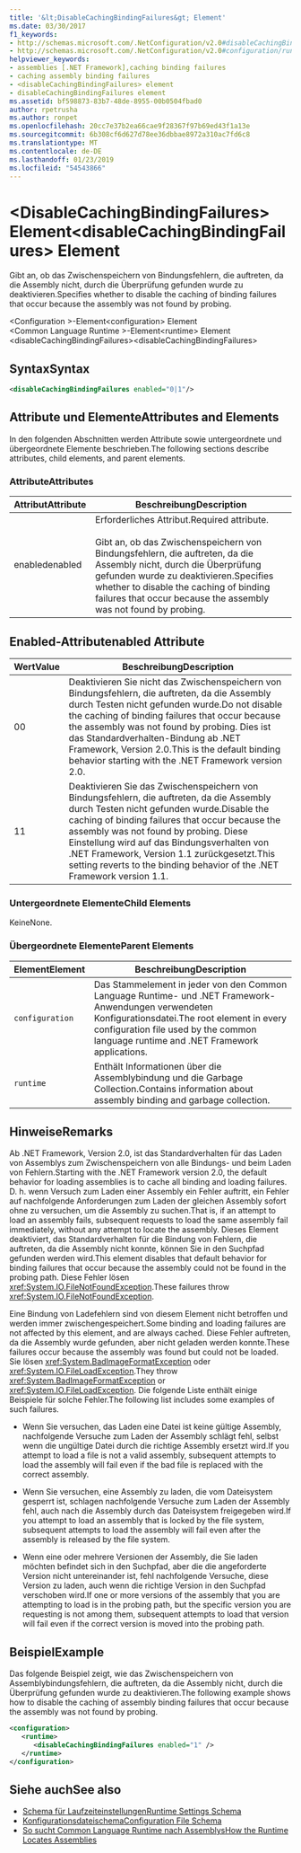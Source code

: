 ```yaml
---
title: '&lt;DisableCachingBindingFailures&gt; Element'
ms.date: 03/30/2017
f1_keywords:
- http://schemas.microsoft.com/.NetConfiguration/v2.0#disableCachingBindingFailures
- http://schemas.microsoft.com/.NetConfiguration/v2.0#configuration/runtime/disableCachingBindingFailures
helpviewer_keywords:
- assemblies [.NET Framework],caching binding failures
- caching assembly binding failures
- <disableCachingBindingFailures> element
- disableCachingBindingFailures element
ms.assetid: bf598873-83b7-48de-8955-00b0504fbad0
author: rpetrusha
ms.author: ronpet
ms.openlocfilehash: 20cc7e37b2ea66cae9f28367f97b69ed43f1a13e
ms.sourcegitcommit: 6b308cf6d627d78ee36dbbae8972a310ac7fd6c8
ms.translationtype: MT
ms.contentlocale: de-DE
ms.lasthandoff: 01/23/2019
ms.locfileid: "54543866"
---
```

# <a name="ltdisablecachingbindingfailuresgt-element"></a><span data-ttu-id="0f696-102">&lt;DisableCachingBindingFailures&gt; Element</span><span class="sxs-lookup"><span data-stu-id="0f696-102">&lt;disableCachingBindingFailures&gt; Element</span></span>
<span data-ttu-id="0f696-103">Gibt an, ob das Zwischenspeichern von Bindungsfehlern, die auftreten, da die Assembly nicht, durch die Überprüfung gefunden wurde zu deaktivieren.</span><span class="sxs-lookup"><span data-stu-id="0f696-103">Specifies whether to disable the caching of binding failures that occur because the assembly was not found by probing.</span></span>  
  
 <span data-ttu-id="0f696-104">\<Configuration >-Element</span><span class="sxs-lookup"><span data-stu-id="0f696-104">\<configuration> Element</span></span>  
<span data-ttu-id="0f696-105">\<Common Language Runtime >-Element</span><span class="sxs-lookup"><span data-stu-id="0f696-105">\<runtime> Element</span></span>  
<span data-ttu-id="0f696-106">\<disableCachingBindingFailures></span><span class="sxs-lookup"><span data-stu-id="0f696-106">\<disableCachingBindingFailures></span></span>  
  
## <a name="syntax"></a><span data-ttu-id="0f696-107">Syntax</span><span class="sxs-lookup"><span data-stu-id="0f696-107">Syntax</span></span>  
  
```xml  
<disableCachingBindingFailures enabled="0|1"/>  
```  
  
## <a name="attributes-and-elements"></a><span data-ttu-id="0f696-108">Attribute und Elemente</span><span class="sxs-lookup"><span data-stu-id="0f696-108">Attributes and Elements</span></span>  
 <span data-ttu-id="0f696-109">In den folgenden Abschnitten werden Attribute sowie untergeordnete und übergeordnete Elemente beschrieben.</span><span class="sxs-lookup"><span data-stu-id="0f696-109">The following sections describe attributes, child elements, and parent elements.</span></span>  
  
### <a name="attributes"></a><span data-ttu-id="0f696-110">Attribute</span><span class="sxs-lookup"><span data-stu-id="0f696-110">Attributes</span></span>  
  
|<span data-ttu-id="0f696-111">Attribut</span><span class="sxs-lookup"><span data-stu-id="0f696-111">Attribute</span></span>|<span data-ttu-id="0f696-112">Beschreibung</span><span class="sxs-lookup"><span data-stu-id="0f696-112">Description</span></span>|  
|---------------|-----------------|  
|<span data-ttu-id="0f696-113">enabled</span><span class="sxs-lookup"><span data-stu-id="0f696-113">enabled</span></span>|<span data-ttu-id="0f696-114">Erforderliches Attribut.</span><span class="sxs-lookup"><span data-stu-id="0f696-114">Required attribute.</span></span><br /><br /> <span data-ttu-id="0f696-115">Gibt an, ob das Zwischenspeichern von Bindungsfehlern, die auftreten, da die Assembly nicht, durch die Überprüfung gefunden wurde zu deaktivieren.</span><span class="sxs-lookup"><span data-stu-id="0f696-115">Specifies whether to disable the caching of binding failures that occur because the assembly was not found by probing.</span></span>|  
  
## <a name="enabled-attribute"></a><span data-ttu-id="0f696-116">Enabled-Attribut</span><span class="sxs-lookup"><span data-stu-id="0f696-116">enabled Attribute</span></span>  
  
|<span data-ttu-id="0f696-117">Wert</span><span class="sxs-lookup"><span data-stu-id="0f696-117">Value</span></span>|<span data-ttu-id="0f696-118">Beschreibung</span><span class="sxs-lookup"><span data-stu-id="0f696-118">Description</span></span>|  
|-----------|-----------------|  
|<span data-ttu-id="0f696-119">0</span><span class="sxs-lookup"><span data-stu-id="0f696-119">0</span></span>|<span data-ttu-id="0f696-120">Deaktivieren Sie nicht das Zwischenspeichern von Bindungsfehlern, die auftreten, da die Assembly durch Testen nicht gefunden wurde.</span><span class="sxs-lookup"><span data-stu-id="0f696-120">Do not disable the caching of binding failures that occur because the assembly was not found by probing.</span></span> <span data-ttu-id="0f696-121">Dies ist das Standardverhalten-Bindung ab .NET Framework, Version 2.0.</span><span class="sxs-lookup"><span data-stu-id="0f696-121">This is the default binding behavior starting with the .NET Framework version 2.0.</span></span>|  
|<span data-ttu-id="0f696-122">1</span><span class="sxs-lookup"><span data-stu-id="0f696-122">1</span></span>|<span data-ttu-id="0f696-123">Deaktivieren Sie das Zwischenspeichern von Bindungsfehlern, die auftreten, da die Assembly durch Testen nicht gefunden wurde.</span><span class="sxs-lookup"><span data-stu-id="0f696-123">Disable the caching of binding failures that occur because the assembly was not found by probing.</span></span> <span data-ttu-id="0f696-124">Diese Einstellung wird auf das Bindungsverhalten von .NET Framework, Version 1.1 zurückgesetzt.</span><span class="sxs-lookup"><span data-stu-id="0f696-124">This setting reverts to the binding behavior of the .NET Framework version 1.1.</span></span>|  
  
### <a name="child-elements"></a><span data-ttu-id="0f696-125">Untergeordnete Elemente</span><span class="sxs-lookup"><span data-stu-id="0f696-125">Child Elements</span></span>  
 <span data-ttu-id="0f696-126">Keine</span><span class="sxs-lookup"><span data-stu-id="0f696-126">None.</span></span>  
  
### <a name="parent-elements"></a><span data-ttu-id="0f696-127">Übergeordnete Elemente</span><span class="sxs-lookup"><span data-stu-id="0f696-127">Parent Elements</span></span>  
  
|<span data-ttu-id="0f696-128">Element</span><span class="sxs-lookup"><span data-stu-id="0f696-128">Element</span></span>|<span data-ttu-id="0f696-129">Beschreibung</span><span class="sxs-lookup"><span data-stu-id="0f696-129">Description</span></span>|  
|-------------|-----------------|  
|`configuration`|<span data-ttu-id="0f696-130">Das Stammelement in jeder von den Common Language Runtime- und .NET Framework-Anwendungen verwendeten Konfigurationsdatei.</span><span class="sxs-lookup"><span data-stu-id="0f696-130">The root element in every configuration file used by the common language runtime and .NET Framework applications.</span></span>|  
|`runtime`|<span data-ttu-id="0f696-131">Enthält Informationen über die Assemblybindung und die Garbage Collection.</span><span class="sxs-lookup"><span data-stu-id="0f696-131">Contains information about assembly binding and garbage collection.</span></span>|  
  
## <a name="remarks"></a><span data-ttu-id="0f696-132">Hinweise</span><span class="sxs-lookup"><span data-stu-id="0f696-132">Remarks</span></span>  
 <span data-ttu-id="0f696-133">Ab .NET Framework, Version 2.0, ist das Standardverhalten für das Laden von Assemblys zum Zwischenspeichern von alle Bindungs- und beim Laden von Fehlern.</span><span class="sxs-lookup"><span data-stu-id="0f696-133">Starting with the .NET Framework version 2.0, the default behavior for loading assemblies is to cache all binding and loading failures.</span></span> <span data-ttu-id="0f696-134">D. h. wenn Versuch zum Laden einer Assembly ein Fehler auftritt, ein Fehler auf nachfolgende Anforderungen zum Laden der gleichen Assembly sofort ohne zu versuchen, um die Assembly zu suchen.</span><span class="sxs-lookup"><span data-stu-id="0f696-134">That is, if an attempt to load an assembly fails, subsequent requests to load the same assembly fail immediately, without any attempt to locate the assembly.</span></span> <span data-ttu-id="0f696-135">Dieses Element deaktiviert, das Standardverhalten für die Bindung von Fehlern, die auftreten, da die Assembly nicht konnte, können Sie in den Suchpfad gefunden werden wird.</span><span class="sxs-lookup"><span data-stu-id="0f696-135">This element disables that default behavior for binding failures that occur because the assembly could not be found in the probing path.</span></span> <span data-ttu-id="0f696-136">Diese Fehler lösen <xref:System.IO.FileNotFoundException>.</span><span class="sxs-lookup"><span data-stu-id="0f696-136">These failures throw <xref:System.IO.FileNotFoundException>.</span></span>  
  
 <span data-ttu-id="0f696-137">Eine Bindung von Ladefehlern sind von diesem Element nicht betroffen und werden immer zwischengespeichert.</span><span class="sxs-lookup"><span data-stu-id="0f696-137">Some binding and loading failures are not affected by this element, and are always cached.</span></span> <span data-ttu-id="0f696-138">Diese Fehler auftreten, da die Assembly wurde gefunden, aber nicht geladen werden konnte.</span><span class="sxs-lookup"><span data-stu-id="0f696-138">These failures occur because the assembly was found but could not be loaded.</span></span> <span data-ttu-id="0f696-139">Sie lösen <xref:System.BadImageFormatException> oder <xref:System.IO.FileLoadException>.</span><span class="sxs-lookup"><span data-stu-id="0f696-139">They throw <xref:System.BadImageFormatException> or <xref:System.IO.FileLoadException>.</span></span> <span data-ttu-id="0f696-140">Die folgende Liste enthält einige Beispiele für solche Fehler.</span><span class="sxs-lookup"><span data-stu-id="0f696-140">The following list includes some examples of such failures.</span></span>  
  
-   <span data-ttu-id="0f696-141">Wenn Sie versuchen, das Laden eine Datei ist keine gültige Assembly, nachfolgende Versuche zum Laden der Assembly schlägt fehl, selbst wenn die ungültige Datei durch die richtige Assembly ersetzt wird.</span><span class="sxs-lookup"><span data-stu-id="0f696-141">If you attempt to load a file is not a valid assembly, subsequent attempts to load the assembly will fail even if the bad file is replaced with the correct assembly.</span></span>  
  
-   <span data-ttu-id="0f696-142">Wenn Sie versuchen, eine Assembly zu laden, die vom Dateisystem gesperrt ist, schlagen nachfolgende Versuche zum Laden der Assembly fehl, auch nach die Assembly durch das Dateisystem freigegeben wird.</span><span class="sxs-lookup"><span data-stu-id="0f696-142">If you attempt to load an assembly that is locked by the file system, subsequent attempts to load the assembly will fail even after the assembly is released by the file system.</span></span>  
  
-   <span data-ttu-id="0f696-143">Wenn eine oder mehrere Versionen der Assembly, die Sie laden möchten befindet sich in den Suchpfad, aber die die angeforderte Version nicht untereinander ist, fehl nachfolgende Versuche, diese Version zu laden, auch wenn die richtige Version in den Suchpfad verschoben wird.</span><span class="sxs-lookup"><span data-stu-id="0f696-143">If one or more versions of the assembly that you are attempting to load is in the probing path, but the specific version you are requesting is not among them, subsequent attempts to load that version will fail even if the correct version is moved into the probing path.</span></span>  
  
## <a name="example"></a><span data-ttu-id="0f696-144">Beispiel</span><span class="sxs-lookup"><span data-stu-id="0f696-144">Example</span></span>  
 <span data-ttu-id="0f696-145">Das folgende Beispiel zeigt, wie das Zwischenspeichern von Assemblybindungsfehlern, die auftreten, da die Assembly nicht, durch die Überprüfung gefunden wurde zu deaktivieren.</span><span class="sxs-lookup"><span data-stu-id="0f696-145">The following example shows how to disable the caching of assembly binding failures that occur because the assembly was not found by probing.</span></span>  
  
```xml  
<configuration>  
   <runtime>  
      <disableCachingBindingFailures enabled="1" />  
   </runtime>  
</configuration>  
```  
  
## <a name="see-also"></a><span data-ttu-id="0f696-146">Siehe auch</span><span class="sxs-lookup"><span data-stu-id="0f696-146">See also</span></span>
- [<span data-ttu-id="0f696-147">Schema für Laufzeiteinstellungen</span><span class="sxs-lookup"><span data-stu-id="0f696-147">Runtime Settings Schema</span></span>](../../../../../docs/framework/configure-apps/file-schema/runtime/index.md)
- [<span data-ttu-id="0f696-148">Konfigurationsdateischema</span><span class="sxs-lookup"><span data-stu-id="0f696-148">Configuration File Schema</span></span>](../../../../../docs/framework/configure-apps/file-schema/index.md)
- [<span data-ttu-id="0f696-149">So sucht Common Language Runtime nach Assemblys</span><span class="sxs-lookup"><span data-stu-id="0f696-149">How the Runtime Locates Assemblies</span></span>](../../../../../docs/framework/deployment/how-the-runtime-locates-assemblies.md)
